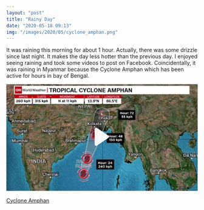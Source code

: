 ```yaml
---
layout: "post"
title: "Rainy Day"
date: "2020-05-18 09:13"
img: "/images/2020/05/cyclone_amphan.png"
---
```


It was raining this morning for about 1 hour. Actually, there was some drizzle since last night. It makes the day less hotter than the previous day. I enjoyed seeing raining and took some videos to post on Facebook. Coincidentally, it was raining in Myanmar because the Cyclone Amphan which has been active for hours in bay of Bengal.

![Cyclone_Amphan](/images/2020/05/cyclone_amphan.png)

[Cyclone Amphan][1e57377f]

[1e57377f]: https://www.cnn.com/2020/05/18/asia/cyclone-amphan-india-bangladesh-intl-hnk/index.html "Amphan"
